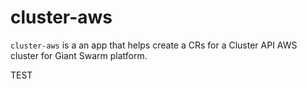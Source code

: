 # cluster-aws

`cluster-aws` is a an app that helps create a CRs for a Cluster API AWS cluster for Giant Swarm platform.

TEST
